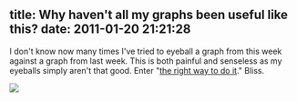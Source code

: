 title: Why haven't all my graphs been useful like this?
date: 2011-01-20 21:21:28
---

<p>I don't know now many times I've tried to eyeball a graph from this week against a graph from last week.  This is both painful and senseless as my eyeballs simply aren't that good.  Enter "<a href="http://circonus.com/blog/2011/01/does-this-look-right-to-you">the right way to do it</a>."  Bliss.</p>  <img src="http://circonus.com/i/content/blog/longspike-overlay.png" />

